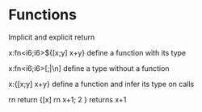 
# Functions
Implicit and explicit return

x:fn<i6;i6<i6>>${[x;y] x+y} define a function with its type

x:fn<i6;i6<i6>>[;|\n] define a type without a function

x:{[x;y] x+y} define a function and infer its type on calls

rn return {[x] rn x+1; 2 } returns x+1
